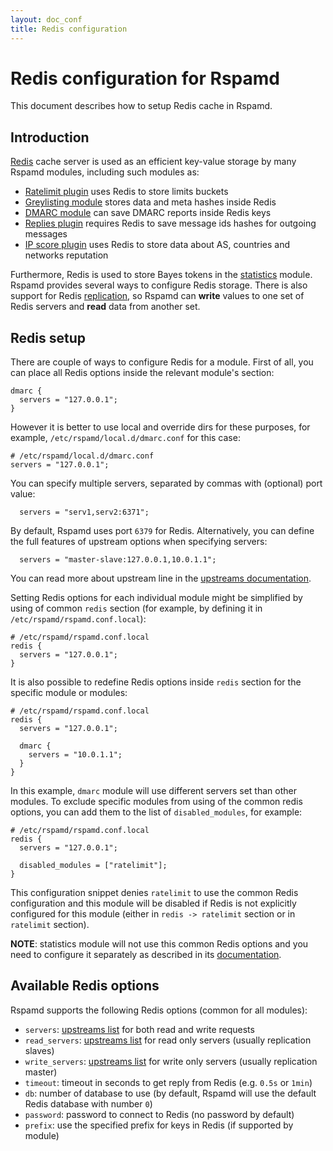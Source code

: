 ```yaml
---
layout: doc_conf
title: Redis configuration
---
```


# Redis configuration for Rspamd

This document describes how to setup Redis cache in Rspamd.

## Introduction

[Redis](http://redis.io) cache server is used as an efficient key-value storage by many Rspamd modules, including such modules as:

* [Ratelimit plugin](/doc/modules/ratelimit.html) uses Redis to store limits buckets
* [Greylisting module](/doc/modules/greylisting.html) stores data and meta hashes inside Redis
* [DMARC module](/doc/modules/dmarc.html) can save DMARC reports inside Redis keys
* [Replies plugin](/doc/modules/replies.html) requires Redis to save message ids hashes for outgoing messages
* [IP score plugin](/doc/modules/ip_score.html) uses Redis to store data about AS, countries and networks reputation

Furthermore, Redis is used to store Bayes tokens in the [statistics](/doc/configuration/statistic.html) module. Rspamd provides several ways to configure Redis storage. There is also support for Redis [replication](http://redis.io/topics/replication), so Rspamd can **write** values to one set of Redis servers and **read** data from another set.

## Redis setup

There are couple of ways to configure Redis for a module. First of all, you can place all Redis options inside the relevant module's section:

~~~ucl
dmarc {
  servers = "127.0.0.1";
}
~~~

However it is better to use local and override dirs for these purposes, for example, `/etc/rspamd/local.d/dmarc.conf` for this case:

~~~ucl
# /etc/rspamd/local.d/dmarc.conf
servers = "127.0.0.1";
~~~

You can specify multiple servers, separated by commas with (optional) port value:

~~~ucl
  servers = "serv1,serv2:6371";
~~~

By default, Rspamd uses port `6379` for Redis. Alternatively, you can define the full features of upstream options when specifying servers:

~~~ucl
  servers = "master-slave:127.0.0.1,10.0.1.1";
~~~

You can read more about upstream line in the [upstreams documentation](/doc/configuration/upstream.html).

Setting Redis options for each individual module might be simplified by using of common `redis` section (for example, by defining it in `/etc/rspamd/rspamd.conf.local`):

~~~ucl
# /etc/rspamd/rspamd.conf.local
redis {
  servers = "127.0.0.1";
}
~~~

It is also possible to redefine Redis options inside `redis` section for the specific module or modules:

~~~ucl
# /etc/rspamd/rspamd.conf.local
redis {
  servers = "127.0.0.1";

  dmarc {
    servers = "10.0.1.1";
  }
}
~~~

In this example, `dmarc` module will use different servers set than other modules. To exclude specific modules from using of the common redis options, you can add them to the list of `disabled_modules`, for example:

~~~ucl
# /etc/rspamd/rspamd.conf.local
redis {
  servers = "127.0.0.1";

  disabled_modules = ["ratelimit"];
}
~~~

This configuration snippet denies `ratelimit` to use the common Redis configuration and this module will be disabled if Redis is not explicitly configured for this module (either in `redis -> ratelimit` section or in `ratelimit` section).

**NOTE**: statistics module will not use this common Redis options and you need to configure it separately as described in its [documentation](/doc/configuration/statistic.html).

## Available Redis options

Rspamd supports the following Redis options (common for all modules):

* `servers`: [upstreams list](/doc/configuration/upstream.html) for both read and write requests
* `read_servers`: [upstreams list](/doc/configuration/upstream.html) for read only servers (usually replication slaves)
* `write_servers`: [upstreams list](/doc/configuration/upstream.html) for write only servers (usually replication master)
* `timeout`: timeout in seconds to get reply from Redis (e.g. `0.5s` or `1min`)
* `db`: number of database to use (by default, Rspamd will use the default Redis database with number `0`)
* `password`: password to connect to Redis (no password by default)
* `prefix`: use the specified prefix for keys in Redis (if supported by module)
